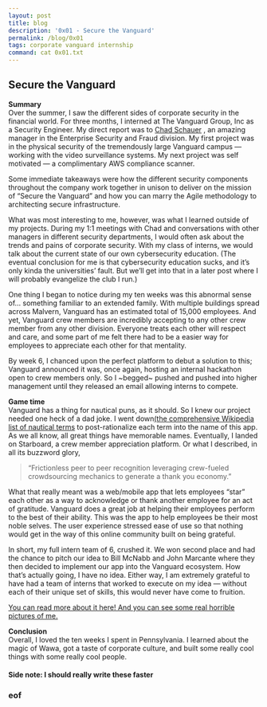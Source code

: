 ```yaml
---
layout: post
title: blog 
description: '0x01 - Secure the Vanguard'
permalink: /blog/0x01
tags: corporate vanguard internship
command: cat 0x01.txt
---
```


## Secure the Vanguard
**Summary**  
Over the summer, I saw the different sides of corporate security in the financial world. For three months, I interned at The Vanguard Group, Inc as a Security Engineer. My direct report was to [Chad Schauer](https://www.linkedin.com/in/chad-schauer-75ab7130/) , an amazing manager in the Enterprise Security and Fraud division. My first project was in the physical security of the tremendously large Vanguard campus — working with the video surveillance systems. My next project was self motivated — a complimentary AWS compliance scanner. 

Some immediate takeaways were how the different security components throughout the company work together in unison to deliver on the mission of “Secure the Vanguard” and how you can marry the Agile methodology to architecting secure infrastructure. 

What was most interesting to me, however, was what I learned outside of my projects. During my 1:1 meetings with Chad and conversations with other managers in different security departments, I would often ask about the trends and pains of corporate security. With my class of interns, we would talk about the current state of our own cybersecurity education. (The eventual conclusion for me is that cybersecurity education sucks, and it’s only kinda the universities’ fault. But we’ll get into that in a later post where I will probably evangelize the club I run.)

One thing I began to notice during my ten weeks was this abnormal sense of… something familiar to an extended family.  With multiple buildings spread across Malvern, Vanguard has an estimated total of 15,000 employees. And yet, Vanguard crew members are incredibly accepting to any other crew member from any other division. Everyone treats each other will respect and care, and some part of me felt there had to be a easier way for employees to appreciate each other for that mentality. 

By week 6, I chanced upon the perfect platform to debut a solution to this; Vanguard announced it was, once again, hosting an internal hackathon open to crew members only. So I ~begged~ pushed and pushed into higher management until they released an email allowing interns to compete.

**Game time**  
Vanguard has a thing for nautical puns, as it should. So I knew our project needed one heck of a dad joke. I went down[(the comprehensive Wikipedia list of nautical terms](https://en.wikipedia.org/wiki/Glossary_of_nautical_terms) to post-rationalize each term into the name of this app. As we all know, all great things have memorable names. Eventually, I landed on Starboard, a crew member appreciation platform. Or what I described, in all its buzzword glory, 

> “Frictionless peer to peer recognition leveraging crew-fueled crowdsourcing mechanics to generate a thank you economy.”

What that really meant was a web/mobile app that lets employees “star” each other as a way to acknowledge or thank another employee for an act of gratitude. Vanguard does a great job at helping their employees perform to the best of their ability. This was the app to help employees be their most noble selves. The user experience stressed ease of use so that nothing would get in the way of this online community built on being grateful.

In short, my full intern team of 6, crushed it. We won second place and had the chance to pitch our idea to Bill McNabb and John Marcante where they then decided to implement our app into the Vanguard ecosystem. How that’s actually going, I have no idea. Either way, I am extremely grateful to have had a team of interns that worked to execute on my idea — without each of their unique set of skills, this would never have come to fruition. 

[You can read more about it here! And you can see some real horrible pictures of me.](http://www.vanguardjobs.com/career-blog/2017/09/11/our-final-week-of-vanguards-it-internship-presenting-to-our-chairman-cio/)

**Conclusion**  
Overall, I loved the ten weeks I spent in Pennsylvania. I learned about the magic of Wawa, got a taste of corporate culture, and built some really cool things with some really cool people.


#### Side note: I should really write these faster

### eof
